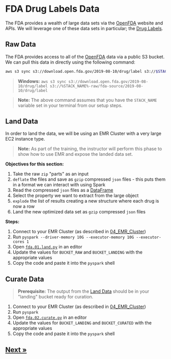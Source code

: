 # FDA Drug Labels Data

The FDA provides a wealth of large data sets via the [OpenFDA](https://open.fda.gov/) website and APIs. We will leverage one of these data sets in particular; the [Drug Labels](https://open.fda.gov/apis/drug/label/).

## Raw Data

The FDA provides access to all of the [OpenFDA](https://open.fda.gov/) data via a public S3 bucket. We can pull this data in directly using the following command:

```bash
aws s3 sync s3://download.open.fda.gov/2019-08-10/drug/label s3://$STACK_NAME-raw/fda-source/2019-08-10/drug/label
```
> **Windows:** `aws s3 sync s3://download.open.fda.gov/2019-08-10/drug/label s3://%STACK_NAME%-raw/fda-source/2019-08-10/drug/label`

> **Note:** The above command assumes that you have the `STACK_NAME` variable set in your terminal from our setup steps.

## Land Data

In order to land the data, we will be using an EMR Cluster with a very large EC2 instance type.

> **Note:** As part of the training, the instructor will perform this phase to show how to use EMR and expose the landed data set.

**Objectives for this section:**

1. Take the raw `zip` "parts" as an input
2. `deflate` the files and save as `gzip` compressed `json` files - this puts them in a format we can interact with using Spark
3. Read the compressed `json` files as a [DataFrame](https://spark.apache.org/docs/2.2.0/sql-programming-guide.html#datasets-and-dataframes)
4. Select the property we want to extract from the large object
5. `explode` the list of results creating a new structure where each drug is now a row
6. Land the new optimized data set as `gzip` compressed `json` files

**Steps:**

1. Connect to your EMR Cluster (as described in [04_EMR_Cluster](../02_EMR_Cluster/README.md))
2. Run `pyspark --driver-memory 10G --executor-memory 10G --executor-cores 1`
3. Open [`fda.01.land.py`](./fda.01.land.py) in an editor
4. Update the values for `BUCKET_RAW` and `BUCKET_LANDING` with the appropriate values
5. Copy the code and paste it into the `pyspark` shell

## Curate Data

> **Prerequisite:** The output from the [Land Data](#land-data) should be in your "landing" bucket ready for curation.

1. Connect to your EMR Cluster (as described in [04_EMR_Cluster](../02_EMR_Cluster/README.md))
2. Run `pyspark`
3. Open [`fda.02.curate.py`](./fda.02.curate.py) in an editor
4. Update the values for `BUCKET_LANDING` and `BUCKET_CURATED` with the appropriate values
5. Copy the code and paste it into the `pyspark` shell

## [Next »](../04_DBpedia/README.md)
